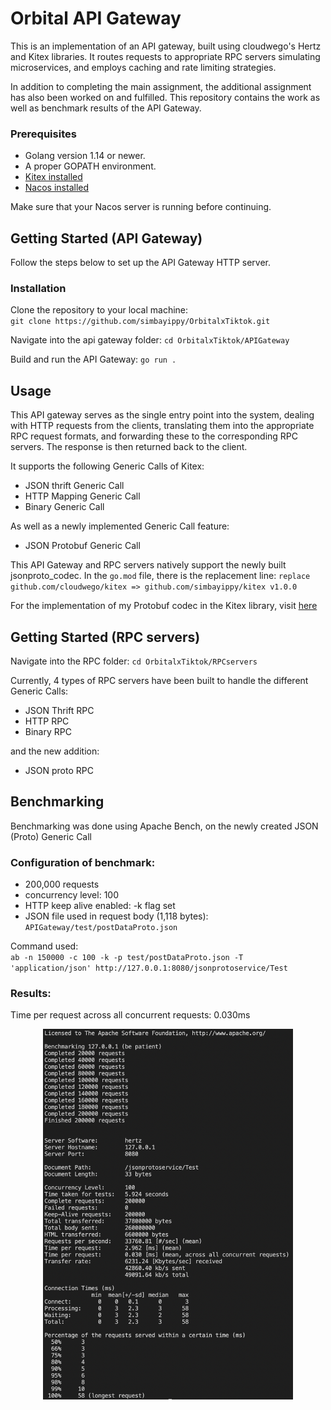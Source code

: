 # Orbital API Gateway
This is an implementation of an API gateway, built using cloudwego's Hertz and Kitex libraries. It routes requests to appropriate RPC servers simulating microservices, and employs caching and rate limiting strategies.

In addition to completing the main assignment, the additional assignment has also been worked on and fulfilled. This repository contains the work as well as benchmark results of the API Gateway.

### Prerequisites
* Golang version 1.14 or newer.
* A proper GOPATH environment.
* [Kitex installed](https://www.cloudwego.io/docs/kitex/getting-started/)
* [Nacos installed](https://nacos.io/en-us/docs/quick-start.html)

Make sure that your Nacos server is running before continuing. 

## Getting Started (API Gateway)
Follow the steps below to set up the API Gateway HTTP server.

### Installation
Clone the repository to your local machine: <br>
`git clone https://github.com/simbayippy/OrbitalxTiktok.git`

Navigate into the api gateway folder:
`cd OrbitalxTiktok/APIGateway`

Build and run the API Gateway:
`go run .`

## Usage
This API gateway serves as the single entry point into the system, dealing with HTTP requests from the clients, translating them into the appropriate RPC request formats, and forwarding these to the corresponding RPC servers. The response is then returned back to the client.

It supports the following Generic Calls of Kitex:
* JSON thrift Generic Call
* HTTP Mapping Generic Call
* Binary Generic Call

As well as a newly implemented Generic Call feature:
* JSON Protobuf Generic Call

This API Gateway and RPC servers natively support the newly built jsonproto_codec. In the `go.mod` file, there is the replacement line:
`replace github.com/cloudwego/kitex => github.com/simbayippy/kitex v1.0.0`

For the implementation of my Protobuf codec in the Kitex library, visit [here](https://github.com/simbayippy/kitex)

## Getting Started (RPC servers)
Navigate into the RPC folder:
`cd OrbitalxTiktok/RPCservers`

Currently, 4 types of RPC servers have been built to handle the different Generic Calls:
* JSON Thrift RPC
* HTTP RPC
* Binary RPC

and the new addition:
* JSON proto RPC

## Benchmarking
Benchmarking was done using Apache Bench, on the newly created JSON (Proto) Generic Call

### Configuration of benchmark:
* 200,000 requests
* concurrency level: 100
* HTTP keep alive enabled: -k flag set
* JSON file used in request body (1,118 bytes): `APIGateway/test/postDataProto.json`

Command used: <br>
`ab -n 150000 -c 100 -k -p test/postDataProto.json -T 'application/json' http://127.0.0.1:8080/jsonprotoservice/Test`

### Results:
Time per request across all concurrent requests: 0.030ms

<div align="center">
    <img src="benchmark-results/200k.png" alt="Result" width="400">
</div>